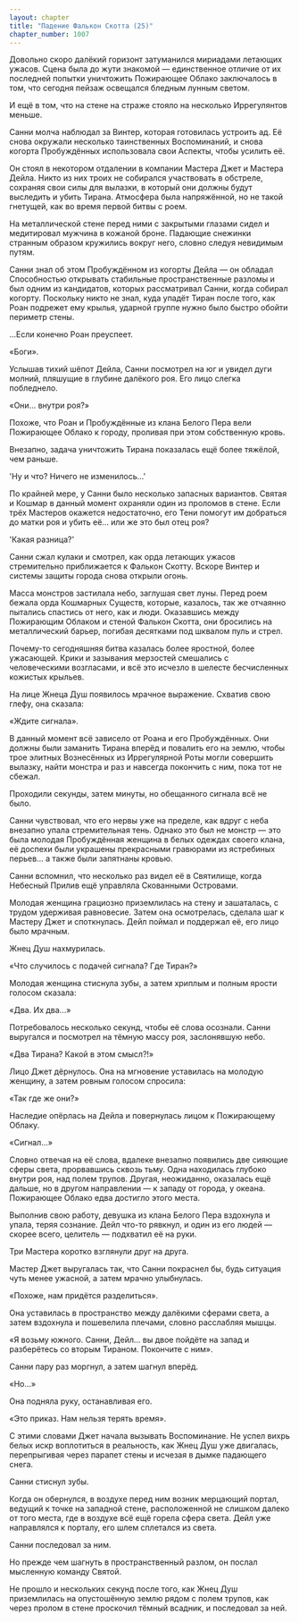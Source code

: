 ```yaml
---
layout: chapter
title: "Падение Фалькон Скотта (25)"
chapter_number: 1007
---
```


Довольно скоро далёкий горизонт затуманился мириадами летающих ужасов. Сцена была до жути знакомой — единственное отличие от их последней попытки уничтожить Пожирающее Облако заключалось в том, что сегодня пейзаж освещался бледным лунным светом.

И ещё в том, что на стене на страже стояло на несколько Иррегулянтов меньше.

Санни молча наблюдал за Винтер, которая готовилась устроить ад. Её снова окружали несколько таинственных Воспоминаний, и снова когорта Пробуждённых использовала свои Аспекты, чтобы усилить её.

Он стоял в некотором отдалении в компании Мастера Джет и Мастера Дейла. Никто из них троих не собирался участвовать в обстреле, сохраняя свои силы для вылазки, в который они должны будут выследить и убить Тирана. Атмосфера была напряжённой, но не такой гнетущей, как во время первой битвы с роем.

На металлической стене перед ними с закрытыми глазами сидел и медитировал мужчина в кожаной броне. Падающие снежинки странным образом кружились вокруг него, словно следуя невидимым путям.

Санни знал об этом Пробуждённом из когорты Дейла — он обладал Способностью открывать стабильные пространственные разломы и был одним из кандидатов, которых рассматривал Санни, когда собирал когорту. Поскольку никто не знал, куда упадёт Тиран после того, как Роан подрежет ему крылья, ударной группе нужно было быстро обойти периметр стены.

...Если конечно Роан преуспеет.

«Боги».

Услышав тихий шёпот Дейла, Санни посмотрел на юг и увидел дуги молний, пляшущие в глубине далёкого роя. Его лицо слегка побледнело.

«Они... внутри роя?»

Похоже, что Роан и Пробуждённые из клана Белого Пера вели Пожирающее Облако к городу, проливая при этом собственную кровь.

Внезапно, задача уничтожить Тирана показалась ещё более тяжёлой, чем раньше.

'Ну и что? Ничего не изменилось...'

По крайней мере, у Санни было несколько запасных вариантов. Святая и Кошмар в данный момент охраняли один из проломов в стене. Если трёх Мастеров окажется недостаточно, его Тени помогут им добраться до матки роя и убить её... или же это был отец роя?

'Какая разница?'

Санни сжал кулаки и смотрел, как орда летающих ужасов стремительно приближается к Фалькон Скотту. Вскоре Винтер и системы защиты города снова открыли огонь.

Масса монстров застилала небо, заглушая свет луны. Перед роем бежала орда Кошмарных Существ, которые, казалось, так же отчаянно пытались спастись от него, как и люди. Оказавшись между Пожирающим Облаком и стеной Фалькон Скотта, они бросились на металлический барьер, погибая десятками под шквалом пуль и стрел.

Почему-то сегодняшняя битва казалась более яростной, более ужасающей. Крики и зазывания мерзостей смешались с человеческими возгласами, и всё это исчезло в шелесте бесчисленных кожистых крыльев.

На лице Жнеца Душ появилось мрачное выражение. Схватив свою глефу, она сказала:

«Ждите сигнала».

В данный момент всё зависело от Роана и его Пробуждённых. Они должны были заманить Тирана вперёд и повалить его на землю, чтобы трое элитных Вознесённых из Иррегулярной Роты могли совершить вылазку, найти монстра и раз и навсегда покончить с ним, пока тот не сбежал.

Проходили секунды, затем минуты, но обещанного сигнала всё не было.

Санни чувствовал, что его нервы уже на пределе, как вдруг с неба внезапно упала стремительная тень. Однако это был не монстр — это была молодая Пробуждённая женщина в белых одеждах своего клана, её доспехи были украшены прекрасными гравюрами из ястребиных перьев... а также были запятнаны кровью.

Санни вспомнил, что несколько раз видел её в Святилище, когда Небесный Прилив ещё управляла Скованными Островами.

Молодая женщина грациозно приземлилась на стену и зашаталась, с трудом удерживая равновесие. Затем она осмотрелась, сделала шаг к Мастеру Джет и споткнулась. Дейл поймал и поддержал её, его лицо было мрачным.

Жнец Душ нахмурилась.

«Что случилось с подачей сигнала? Где Тиран?»

Молодая женщина стиснула зубы, а затем хриплым и полным ярости голосом сказала:

«Два. Их два...»

Потребовалось несколько секунд, чтобы её слова осознали. Санни выругался и посмотрел на тёмную массу роя, заслонявшую небо.

«Два Тирана? Какой в этом смысл?!»

Лицо Джет дёрнулось. Она на мгновение уставилась на молодую женщину, а затем ровным голосом спросила:

«Так где же они?»

Наследие опёрлась на Дейла и повернулась лицом к Пожирающему Облаку.

«Сигнал...»

Словно отвечая на её слова, вдалеке внезапно появились две сияющие сферы света, прорвавшись сквозь тьму. Одна находилась глубоко внутри роя, над полем трупов. Другая, неожиданно, оказалась ещё дальше, но в другом направлении — к западу от города, у океана. Пожирающее Облако едва достигло этого места.

Выполнив свою работу, девушка из клана Белого Пера вздохнула и упала, теряя сознание. Дейл что-то рявкнул, и один из его людей — скорее всего, целитель — подхватил её на руки.

Три Мастера коротко взглянули друг на друга.

Мастер Джет выругалась так, что Санни покраснел бы, будь ситуация чуть менее ужасной, а затем мрачно улыбнулась.

«Похоже, нам придётся разделиться».

Она уставилась в пространство между далёкими сферами света, а затем вздохнула и пошевелила плечами, словно расслабляя мышцы.

«Я возьму южного. Санни, Дейл... вы двое пойдёте на запад и разберётесь со вторым Тираном. Покончите с ним».

Санни пару раз моргнул, а затем шагнул вперёд.

«Но...»

Она подняла руку, останавливая его.

«Это приказ. Нам нельзя терять время».

С этими словами Джет начала вызывать Воспоминание. Не успел вихрь белых искр воплотиться в реальность, как Жнец Душ уже двигалась, перепрыгивая через парапет стены и исчезая в дымке падающего снега.

Санни стиснул зубы.

Когда он обернулся, в воздухе перед ним возник мерцающий портал, ведущий к точке на западной стене, расположенной не слишком далеко от того места, где в воздухе всё ещё горела сфера света. Дейл уже направлялся к порталу, его шлем сплетался из света.

Санни последовал за ним.

Но прежде чем шагнуть в пространственный разлом, он послал мысленную команду Святой.

Не прошло и нескольких секунд после того, как Жнец Душ приземлилась на опустошённую землю рядом с полем трупов, как через пролом в стене проскочил тёмный всадник, и последовал за ней.